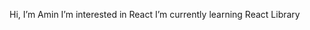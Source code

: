  Hi, I’m Amin
 I’m interested in React 
 I’m currently learning React Library
  


<!---
Amin82UI/Amin82UI is a ✨ special ✨ repository because its `README.md` (this file) appears on your GitHub profile.
You can click the Preview link to take a look at your changes.
--->
